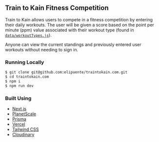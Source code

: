 ## Train to Kain Fitness Competition

Train to Kain allows users to compete in a fitness competition by entering their daily workouts. The user will be given a score based on the point per minute (ppm) value associated with their workout type (found in [`data/workoutTypes.js`](https://github.com/elipuente/traintokain.com/blob/main/data/workoutTypes.js)).

Anyone can view the current standings and previously entered user workouts without needing to sign in.

### Running Locally

```bash
$ git clone git@github.com:elipuente/traintokain.com.git
$ cd traintokain.com
$ npm i
$ npm run dev
```

### Built Using

- [Next.js](https://nextjs.org/)
- [PlanetScale](https://planetscale.com)
- [Prisma](https://prisma.io/)
- [Vercel](https://vercel.com)
- [Tailwind CSS](https://tailwindcss.com/)
- [Cloudinary](https://cloudinary.com/)
